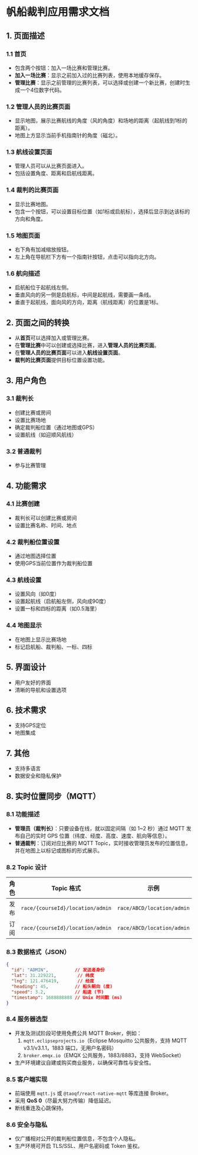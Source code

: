 # 帆船裁判应用需求文档

## 1. 页面描述

### 1.1 首页
- 包含两个按钮：加入一场比赛和管理比赛。
- **加入一场比赛**：显示之前加入过的比赛列表，使用本地缓存保存。
- **管理比赛**：显示之前管理的比赛列表，可以选择或创建一个新比赛，创建时生成一个4位数字代码。

### 1.2 管理人员的比赛页面
- 显示地图，展示比赛航线的角度（风的角度）和场地的距离（起航线到1标的距离）。
- 地图上方显示当前手机指南针的角度（磁北）。

### 1.3 航线设置页面
- 管理人员可以从比赛页面进入。
- 包括设置角度、距离和启航线距离。

### 1.4 裁判的比赛页面
- 显示比赛地图。
- 包含一个按钮，可以设置目标位置（如1标或启航标），选择后显示到达该标的方向和角度。

### 1.5 地图页面
- 右下角有加减缩放按钮。
- 左上角在导航栏下方有一个指南针按钮，点击可以指向北方向。

### 1.6 航向描述
- 启航船位于起航线左侧。
- 垂直风向的另一侧是启航标，中间是起航线，需要画一条线。
- 垂直于起航线，面向风的方向，距离（航线距离）的位置是1标。

## 2. 页面之间的转换
- 从**首页**可以选择加入或管理比赛。
- 在**管理比赛**中可以创建或选择比赛，进入**管理人员的比赛页面**。
- 在**管理人员的比赛页面**可以进入**航线设置页面**。
- **裁判的比赛页面**提供目标位置设置功能。

## 3. 用户角色

### 3.1 裁判长
- 创建比赛或房间
- 设置比赛场地
- 确定裁判船位置（通过地图或GPS）
- 设置航线（如迎顺风航线）

### 3.2 普通裁判
- 参与比赛管理

## 4. 功能需求

### 4.1 比赛创建
- 裁判长可以创建比赛或房间
- 设置比赛名称、时间、地点

### 4.2 裁判船位置设置
- 通过地图选择位置
- 使用GPS当前位置作为裁判船位置

### 4.3 航线设置
- 设置风向（如0度）
- 设置起航线（启航船左侧，风向成90度）
- 设置一标和四标的距离（如0.5海里）

### 4.4 地图显示
- 在地图上显示比赛场地
- 标记启航船、裁判船、一标、四标

## 5. 界面设计
- 用户友好的界面
- 清晰的导航和设置选项

## 6. 技术需求
- 支持GPS定位
- 地图集成

## 7. 其他
- 支持多语言
- 数据安全和隐私保护

## 8. 实时位置同步（MQTT）

### 8.1 功能描述
- **管理员（裁判长）**：只要设备在线，就以固定间隔（如 1~2 秒）通过 MQTT 发布自己的实时 GPS 位置（纬度、经度、高度、速度、航向等信息）。
- **普通裁判**：订阅对应比赛的 MQTT Topic，实时接收管理员发布的位置信息，并在地图上以标记或图标的形式展示。

### 8.2 Topic 设计
| 角色 | Topic 格式 | 示例 |
| ---- | ---------- | ---- |
| 发布 | `race/{courseId}/location/admin` | `race/ABCD/location/admin` |
| 订阅 | `race/{courseId}/location/admin` | `race/ABCD/location/admin` |

### 8.3 数据格式（JSON）
```json
{
  "id": "ADMIN",          // 发送者身份
  "lat": 31.229221,        // 纬度
  "lng": 121.476419,       // 经度
  "heading": 45,          // 船头朝向 (度)
  "speed": 3.2,           // 船速 (节)
  "timestamp": 1688888888 // Unix 时间戳 (ms)
}
```

### 8.4 服务器选型
- 开发及测试阶段可使用免费公共 MQTT Broker，例如：
  1. `mqtt.eclipseprojects.io`（Eclipse Mosquitto 公共服务，支持 MQTT v3.1/v3.1.1，1883 端口，无用户名密码）
  2. `broker.emqx.io`（EMQX 公共服务，1883/8883，支持 WebSocket）
- 生产环境建议自建或购买商业服务，以确保可靠性与安全性。

### 8.5 客户端实现
- 前端使用 `mqtt.js` 或 `@taoqf/react-native-mqtt` 等库连接 Broker。
- 采用 **QoS 0**（尽最大努力传输）降低延迟。
- 断线重连及心跳保持。

### 8.6 安全与隐私
- 仅广播相对公开的裁判船位置信息，不包含个人隐私。
- 生产环境可开启 TLS/SSL、用户名密码或 Token 鉴权。 